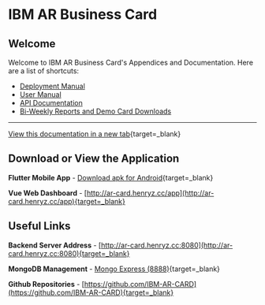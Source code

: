 # IBM AR Business Card

## Welcome

Welcome to IBM AR Business Card's Appendices and Documentation. Here are a list of shortcuts:

- [Deployment Manual](Deploy-Flutter/)
- [User Manual](Flutter-Manual/)
- [API Documentation](Welcome-API/)
- [Bi-Weekly Reports and Demo Card Downloads](Downloads/)

---
[View this documentation in a new tab](https://ibm-ar-card.github.io/API-Documentation/){target=_blank}

## Download or View the Application

**Flutter Mobile App** -  [Download apk for Android](){target=_blank}

**Vue Web Dashboard** - [http://ar-card.henryz.cc/app](http://ar-card.henryz.cc/app){target=_blank}


## Useful Links

**Backend Server Address** -  [http://ar-card.henryz.cc:8080](http://ar-card.henryz.cc:8080){target=_blank}

**MongoDB Management** - [Mongo Express (8888)](http://ar-card.henryz.cc:8888/){target=_blank}

**Github Repositories** - [https://github.com/IBM-AR-CARD](https://github.com/IBM-AR-CARD){target=_blank}